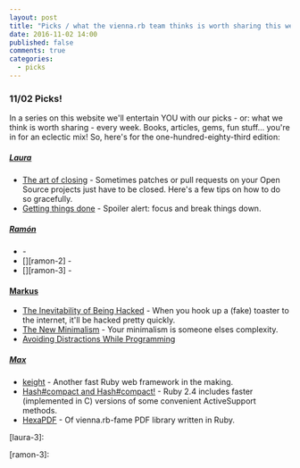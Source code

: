```yaml
---
layout: post
title: "Picks / what the vienna.rb team thinks is worth sharing this week"
date: 2016-11-02 14:00
published: false
comments: true
categories:
  - picks
---
```


### 11/02 Picks!

In a series on this website we'll entertain YOU with our picks - or: what we think is worth sharing - every week.
Books, articles, gems, fun stuff... you're in for an eclectic mix! So, here's for the one-hundred-eighty-third edition:


##### [Laura][laura]
- [The art of closing][laura-1] - Sometimes patches or pull requests on your Open Source projects just have to be closed. Here's a few tips on how to do so gracefully.
- [Getting things done][laura-2] - Spoiler alert: focus and break things down.

##### [Ramón][ramon]
- [][ramon-1] -
- [][ramon-2] -
- [][ramon-3] -

#### [Markus][markus]
- [The Inevitability of Being Hacked][markus-1] - When you hook up a (fake) toaster to the internet, it'll be hacked pretty quickly.
- [The New Minimalism][markus-2] - Your minimalism is someone elses complexity.
- [Avoiding Distractions While Programming][markus-3]

##### [Max][max]
- [keight][max-1] - Another fast Ruby web framework in the making.
- [Hash#compact and Hash#compact!][max-2] - Ruby 2.4 includes faster (implemented in C) versions of some convenient ActiveSupport methods.
- [HexaPDF][max-3] - Of vienna.rb-fame PDF library written in Ruby.



[laura]: https://www.twitter.com/alicetragedy
[laura-1]: https://blog.jessfraz.com/post/the-art-of-closing/
[laura-2]: http://jvns.ca/blog/2016/09/19/getting-things-done/
[laura-3]:

[ramon]: https://twitter.com/senorhuidobro
[ramon-1]:
[ramon-2]:
[ramon-3]:

[markus]: https://twitter.com/nuclearsquid
[markus-1]: http://www.theatlantic.com/technology/archive/2016/10/we-built-a-fake-web-toaster-and-it-was-hacked-in-an-hour/505571/
[markus-2]: http://prog21.dadgum.com/223.html
[markus-3]: http://blog.jbrains.ca/permalink/avoid-distractions-while-programming/

[max]: https://www.twitter.com/klappradla
[max-1]: https://github.com/kwatch/keight
[max-2]: http://blog.bigbinary.com/2016/10/24/hash-compact-and-hash-compact-now-part-of-ruby-2-4.html
[max-3]: http://hexapdf.gettalong.org/
